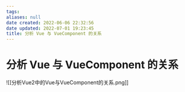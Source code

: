 ```yaml
---
tags: 
aliases: null
date created: 2022-06-06 22:32:56
date updated: 2022-07-01 19:23:45
title: 分析 Vue 与 VueComponent 的关系
---
```


# 分析 Vue 与 VueComponent 的关系

![[分析Vue2中的Vue与VueComponent的关系.png]]
